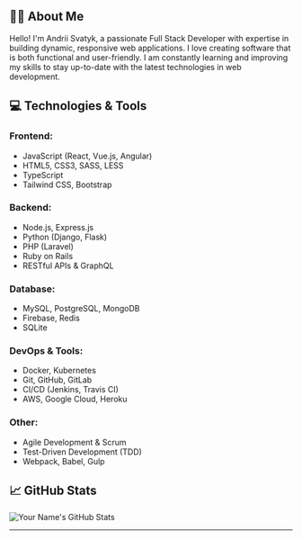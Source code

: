 ## 👨‍💻 About Me
Hello! I'm Andrii Svatyk, a passionate Full Stack Developer with expertise in building dynamic, responsive web applications. I love creating software that is both functional and user-friendly. I am constantly learning and improving my skills to stay up-to-date with the latest technologies in web development.

## 💻 Technologies & Tools

### Frontend:
- JavaScript (React, Vue.js, Angular)
- HTML5, CSS3, SASS, LESS
- TypeScript
- Tailwind CSS, Bootstrap

### Backend:
- Node.js, Express.js
- Python (Django, Flask)
- PHP (Laravel)
- Ruby on Rails
- RESTful APIs & GraphQL

### Database:
- MySQL, PostgreSQL, MongoDB
- Firebase, Redis
- SQLite

### DevOps & Tools:
- Docker, Kubernetes
- Git, GitHub, GitLab
- CI/CD (Jenkins, Travis CI)
- AWS, Google Cloud, Heroku

### Other:
- Agile Development & Scrum
- Test-Driven Development (TDD)
- Webpack, Babel, Gulp

## 📈 GitHub Stats

![Your Name's GitHub Stats](https://github-readme-stats.vercel.app/api?username=[YourUsername]&show_icons=true&hide_title=true&count_private=true&hide=prs)

---
